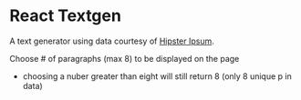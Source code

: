 # React Textgen

A text generator using data courtesy of [Hipster Ipsum](hipsum.co).

Choose # of paragraphs (max 8) to be displayed on the page
- choosing a nuber greater than eight will still return 8 (only 8 unique p in data)
